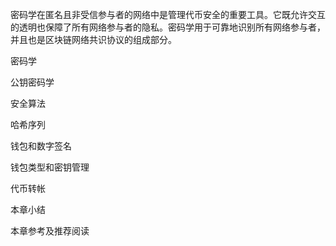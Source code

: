 密码学在匿名且非受信参与者的网络中是管理代币安全的重要工具。它既允许交互的透明也保障了所有网络参与者的隐私。密码学用于可靠地识别所有网络参与者，并且也是区块链网络共识协议的组成部分。


密码学

公钥密码学

安全算法

哈希序列

钱包和数字签名

钱包类型和密钥管理

代币转帐

本章小结

本章参考及推荐阅读